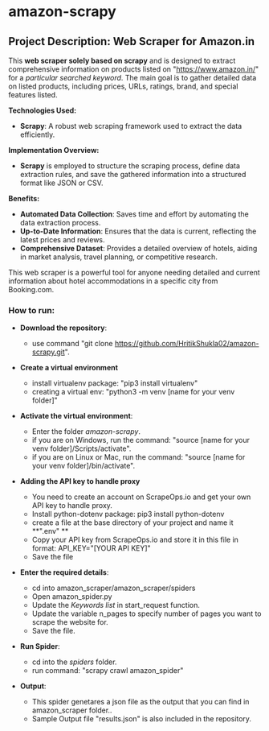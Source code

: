 # amazon-scrapy


## **Project Description: Web Scraper for Amazon.in**

This **web scraper solely based on scrapy** and is designed to extract comprehensive information on products listed on "https://www.amazon.in/" for a *particular searched keyword*. The main goal is to gather detailed data on listed products, including prices, URLs, ratings, brand, and special features listed. 


**Technologies Used:**
- **Scrapy**: A robust web scraping framework used to extract the data efficiently.

**Implementation Overview:**
- **Scrapy** is employed to structure the scraping process, define data extraction rules, and save the gathered information into a structured format like JSON or CSV.

**Benefits:**

- **Automated Data Collection**: Saves time and effort by automating the data extraction process.
- **Up-to-Date Information**: Ensures that the data is current, reflecting the latest prices and reviews.
- **Comprehensive Dataset**: Provides a detailed overview of hotels, aiding in market analysis, travel planning, or competitive research.

This web scraper is a powerful tool for anyone needing detailed and current information about hotel accommodations in a specific city from Booking.com.

### How to run:

- **Download the repository**:  
    - use command "git clone https://github.com/HritikShukla02/amazon-scrapy.git".

- **Create a virtual environment**
    - install virtualenv package: "pip3 install virtualenv"
    - creating a virtual env: "python3 -m  venv [name for your venv folder]"

- **Activate the virtual environment**:
    - Enter the folder *amazon-scrapy*.
    - if you are on Windows, run the command: "source [name for your venv folder]/Scripts/activate".
    - if you are on Linux or Mac, run the command: "source [name for your venv folder]/bin/activate".

- **Adding the API key to handle proxy**
    - You need to create an account on ScrapeOps.io and get your own API key to handle proxy.
    - Install python-dotenv package: pip3 install python-dotenv
    - create a file at the base directory of your project and name it **".env" **
    - Copy your API key from ScrapeOps.io and store it in this file in format: API_KEY="[YOUR API KEY]"
    - Save the file

-  **Enter the required details**: 
    - cd into amazon_scraper/amazon_scraper/spiders
    - Open amazon_spider.py
    - Update the *Keywords list* in start_request function.
    - Update the variable n_pages to specify number of pages you want to scrape the website for.
    - Save the file.

- **Run Spider**:
    - cd into the *spiders* folder.
    - run command: "scrapy crawl amazon_spider"


- **Output**:
    - This spider genetares a json file as the output that you can find in amazon_scraper folder..
    - Sample Output file "results.json" is also included in the repository.
